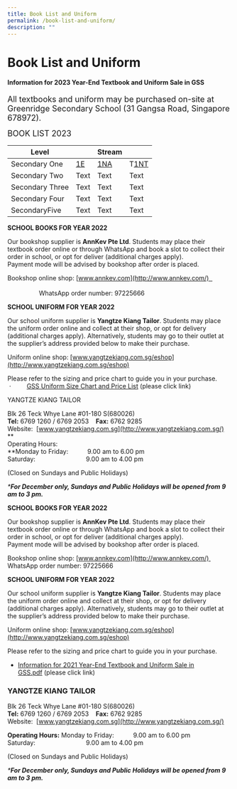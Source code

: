 ```yaml
---
title: Book List and Uniform
permalink: /book-list-and-uniform/
description: ""
---
```

# **Book List and Uniform**

#### Information for 2023 Year-End Textbook and Uniform Sale in GSS


<font size=4>All textbooks and uniform may be purchased on-site at Greenridge Secondary School 
(31 Gangsa Road, Singapore 678972).</font>


<font size=4> BOOK LIST 2023</font>


| Level |     | Stream |  |
| -------- | -------- | -------- |-------- |
| Secondary One    | [1E](/files/BookLists/2023/2023%20Sec%201E%20Booklist.pdf)   | [1NA](/files/BookLists/2023/2023%20Sec%201NA%20Booklist.pdf)   |T[1NT](/files/BookLists/2023/2023%20Sec%201NT%20Booklist.pdf)   |
| Secondary Two   | Text     | Text     |Text     |
| Secondary Three   | Text     | Text     |Text     |
| Secondary Four  | Text     | Text     |Text     |
| SecondaryFive    | Text     | Text     |Text     |




**SCHOOL BOOKS FOR YEAR 2022**

Our bookshop supplier is **AnnKev Pte Ltd**. Students may place their textbook order online or through WhatsApp and book a slot to collect their order in school, or opt for deliver (additional charges apply).  
Payment mode will be advised by bookshop after order is placed.

Bookshop online shop: [www.annkev.com](http://www.annkev.com/)                                                                                                                                                               WhatsApp order number: 97225666

  

**SCHOOL UNIFORM FOR YEAR 2022**

Our school uniform supplier is **Yangtze Kiang Tailor**. Students may place the uniform order online and collect at their shop, or opt for delivery (additional charges apply). Alternatively, students may go to their outlet at the supplier’s address provided below to make their purchase.  
  
Uniform online shop: [www.yangtzekiang.com.sg/eshop](http://www.yangtzekiang.com.sg/eshop)  
  
Please refer to the sizing and price chart to guide you in your purchase.  
 ·         [GSS Uniform Size Chart and Price List](https://greenridgesec.moe.edu.sg/qql/slot/u178/Announcements/AY2021/2022%20Booklist/2022%20GSS%20Uniform%20Price%20List%20%20Sizing%20Chart.pdf) (please click link)  
  
  

YANGTZE KIANG TAILOR  

Blk 26 Teck Whye Lane #01-180 S(680026)  
**Tel:** 6769 1260 / 6769 2053    **Fax:** 6762 9285  
Website:  [www.yangtzekiang.com.sg](http://www.yangtzekiang.com.sg/)  
**  
Operating Hours:  
**Monday to Friday:           9.00 am to 6.00 pm  
Saturday:                             9.00 am to 4.00 pm

(Closed on Sundays and Public Holidays)

_\***For December only, Sundays and Public Holidays will be opened from 9 am to 3 pm.**_

**SCHOOL BOOKS FOR YEAR 2022**

Our bookshop supplier is **AnnKev Pte Ltd**. Students may place their textbook order online or through WhatsApp and book a slot to collect their order in school, or opt for deliver (additional charges apply).  
Payment mode will be advised by bookshop after order is placed.

Bookshop online shop: [www.annkev.com](http://www.annkev.com/)   
WhatsApp order number: 97225666


**SCHOOL UNIFORM FOR YEAR 2022**

Our school uniform supplier is **Yangtze Kiang Tailor**. Students may place the uniform order online and collect at their shop, or opt for delivery (additional charges apply). Alternatively, students may go to their outlet at the supplier’s address provided below to make their purchase.  
  
Uniform online shop: [www.yangtzekiang.com.sg/eshop](http://www.yangtzekiang.com.sg/eshop)  
  
Please refer to the sizing and price chart to guide you in your purchase.  
* [Information for 2021 Year-End Textbook and Uniform Sale in GSS.pdf](/files/Information%20for%202021%20Year-End%20Textbook%20and%20Uniform%20Sale%20in%20GSS.pdf) (please click link)


### YANGTZE KIANG TAILOR  

Blk 26 Teck Whye Lane #01-180 S(680026)  
**Tel:** 6769 1260 / 6769 2053    **Fax:** 6762 9285  
Website:  [www.yangtzekiang.com.sg](http://www.yangtzekiang.com.sg/)  

**Operating Hours:**
Monday to Friday:           9.00 am to 6.00 pm  
Saturday:                             9.00 am to 4.00 pm

(Closed on Sundays and Public Holidays)

_\***For December only, Sundays and Public Holidays will be opened from 9 am to 3 pm.**_